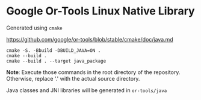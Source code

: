 # Google Or-Tools Linux Native Library

Generated using `cmake`

https://github.com/google/or-tools/blob/stable/cmake/doc/java.md

```
cmake -S. -Bbuild -DBUILD_JAVA=ON .
cmake --build .
cmake --build . --target java_package
```
**Note**: Execute those commands in the root directory of the repository.  
Otherwise, replace '.' with the actual source directory.

Java classes and JNI libraries will be generated in `or-tools/java` 


